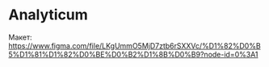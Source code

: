 # Analyticum
Макет: https://www.figma.com/file/LKgUmmO5MjD7ztb6rSXXVc/%D1%82%D0%B5%D1%81%D1%82%D0%BE%D0%B2%D1%8B%D0%B9?node-id=0%3A1
